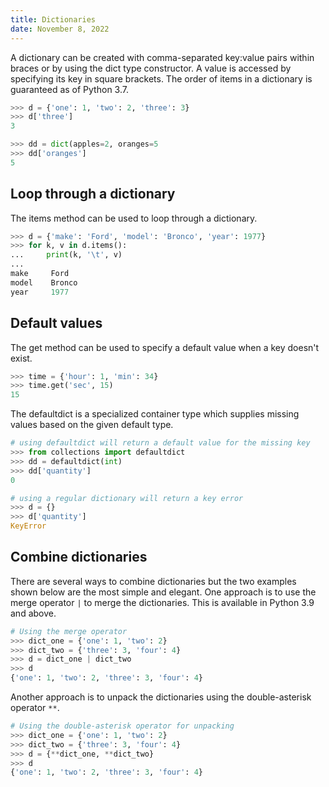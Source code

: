 ```yaml
---
title: Dictionaries
date: November 8, 2022
---
```


A dictionary can be created with comma-separated key:value pairs within braces or by using the dict type constructor. A value is accessed by specifying its key in square brackets. The order of items in a dictionary is guaranteed as of Python 3.7.

```python
>>> d = {'one': 1, 'two': 2, 'three': 3}
>>> d['three']
3

>>> dd = dict(apples=2, oranges=5
>>> dd['oranges']
5
```

## Loop through a dictionary

The items method can be used to loop through a dictionary.

```python
>>> d = {'make': 'Ford', 'model': 'Bronco', 'year': 1977}
>>> for k, v in d.items():
...     print(k, '\t', v)
...
make     Ford
model    Bronco
year     1977
```

## Default values

The get method can be used to specify a default value when a key doesn't
exist.

```python
>>> time = {'hour': 1, 'min': 34}
>>> time.get('sec', 15)
15
```

The defaultdict is a specialized container type which supplies missing values based on the given default type.

```python
# using defaultdict will return a default value for the missing key
>>> from collections import defaultdict
>>> dd = defaultdict(int)
>>> dd['quantity']
0

# using a regular dictionary will return a key error
>>> d = {}
>>> d['quantity']
KeyError
```

## Combine dictionaries

There are several ways to combine dictionaries but the two examples shown below are the most simple and elegant. One approach is to use the merge operator `|` to merge the dictionaries. This is available in Python 3.9 and above.

```python
# Using the merge operator
>>> dict_one = {'one': 1, 'two': 2}
>>> dict_two = {'three': 3, 'four': 4}
>>> d = dict_one | dict_two
>>> d
{'one': 1, 'two': 2, 'three': 3, 'four': 4}
```

Another approach is to unpack the dictionaries using the double-asterisk operator `**`.

```python
# Using the double-asterisk operator for unpacking
>>> dict_one = {'one': 1, 'two': 2}
>>> dict_two = {'three': 3, 'four': 4}
>>> d = {**dict_one, **dict_two}
>>> d
{'one': 1, 'two': 2, 'three': 3, 'four': 4}
```
